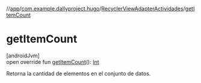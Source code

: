 //[app](../../../index.md)/[com.example.dallyproject.hugo](../index.md)/[RecyclerViewAdapterActividades](index.md)/[getItemCount](get-item-count.md)

# getItemCount

[androidJvm]\
open override fun [getItemCount](get-item-count.md)(): [Int](https://kotlinlang.org/api/latest/jvm/stdlib/kotlin/-int/index.html)

Retorna la cantidad de elementos en el conjunto de datos.
